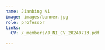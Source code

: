 ```yaml
---
name: Jianbing Ni
image: images/banner.jpg
role: professor
links:
  CV: /_members/J_NI_CV_20240713.pdf

---
```

